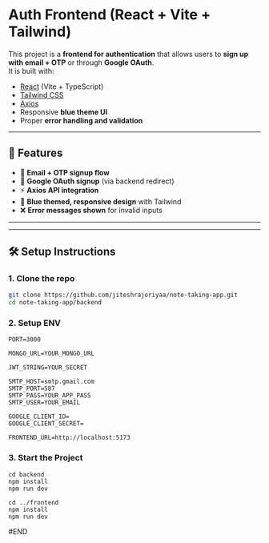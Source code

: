 # Auth Frontend (React + Vite + Tailwind)

This project is a **frontend for authentication** that allows users to **sign up with email + OTP** or through **Google OAuth**.  
It is built with:

- [React](https://react.dev/) (Vite + TypeScript)
- [Tailwind CSS](https://tailwindcss.com/)
- [Axios](https://axios-http.com/)
- Responsive **blue theme UI**
- Proper **error handling and validation**

---

## 🚀 Features

- 📧 **Email + OTP signup flow**  
- 🔑 **Google OAuth signup** (via backend redirect)  
- ⚡ **Axios API integration**  
- 🎨 **Blue themed, responsive design** with Tailwind  
- ❌ **Error messages shown** for invalid inputs  

---

---

## 🛠️ Setup Instructions

### 1. Clone the repo

```bash
git clone https://github.com/jiteshrajoriyaa/note-taking-app.git
cd note-taking-app/backend


```
### 2. Setup ENV
```
PORT=3000

MONGO_URL=YOUR_MONGO_URL

JWT_STRING=YOUR_SECRET

SMTP_HOST=smtp.gmail.com
SMTP_PORT=587
SMTP_PASS=YOUR_APP_PASS
SMTP_USER=YOUR_EMAIL

GOOGLE_CLIENT_ID=
GOOGLE_CLIENT_SECRET=

FRONTEND_URL=http://localhost:5173
```

### 3. Start the Project
```
cd backend
npm install
npm run dev

cd ../frontend
npm install
npm run dev
```

#END